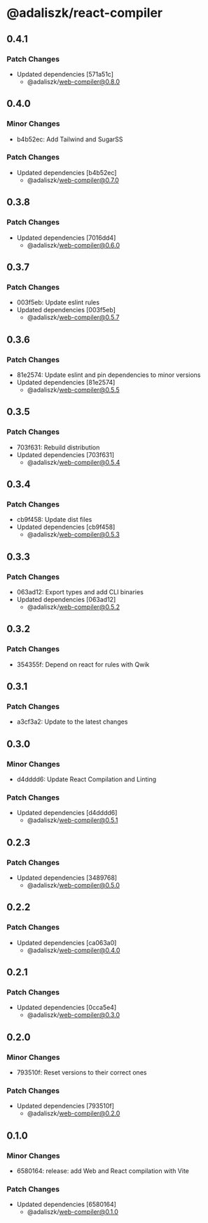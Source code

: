 # @adaliszk/react-compiler

## 0.4.1

### Patch Changes

- Updated dependencies [571a51c]
  - @adaliszk/web-compiler@0.8.0

## 0.4.0

### Minor Changes

- b4b52ec: Add Tailwind and SugarSS

### Patch Changes

- Updated dependencies [b4b52ec]
  - @adaliszk/web-compiler@0.7.0

## 0.3.8

### Patch Changes

- Updated dependencies [7016dd4]
  - @adaliszk/web-compiler@0.6.0

## 0.3.7

### Patch Changes

- 003f5eb: Update eslint rules
- Updated dependencies [003f5eb]
  - @adaliszk/web-compiler@0.5.7

## 0.3.6

### Patch Changes

- 81e2574: Update eslint and pin dependencies to minor versions
- Updated dependencies [81e2574]
  - @adaliszk/web-compiler@0.5.5

## 0.3.5

### Patch Changes

- 703f631: Rebuild distribution
- Updated dependencies [703f631]
  - @adaliszk/web-compiler@0.5.4

## 0.3.4

### Patch Changes

- cb9f458: Update dist files
- Updated dependencies [cb9f458]
  - @adaliszk/web-compiler@0.5.3

## 0.3.3

### Patch Changes

- 063ad12: Export types and add CLI binaries
- Updated dependencies [063ad12]
  - @adaliszk/web-compiler@0.5.2

## 0.3.2

### Patch Changes

- 354355f: Depend on react for rules with Qwik

## 0.3.1

### Patch Changes

- a3cf3a2: Update to the latest changes

## 0.3.0

### Minor Changes

- d4dddd6: Update React Compilation and Linting

### Patch Changes

- Updated dependencies [d4dddd6]
  - @adaliszk/web-compiler@0.5.1

## 0.2.3

### Patch Changes

- Updated dependencies [3489768]
  - @adaliszk/web-compiler@0.5.0

## 0.2.2

### Patch Changes

- Updated dependencies [ca063a0]
  - @adaliszk/web-compiler@0.4.0

## 0.2.1

### Patch Changes

- Updated dependencies [0cca5e4]
  - @adaliszk/web-compiler@0.3.0

## 0.2.0

### Minor Changes

- 793510f: Reset versions to their correct ones

### Patch Changes

- Updated dependencies [793510f]
  - @adaliszk/web-compiler@0.2.0

## 0.1.0

### Minor Changes

- 6580164: release: add Web and React compilation with Vite

### Patch Changes

- Updated dependencies [6580164]
  - @adaliszk/web-compiler@0.1.0

